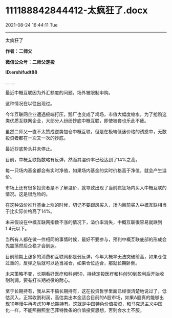 # 111188842844412-太疯狂了.docx

2021-08-24 16:44:11 Tue

----

太疯狂了

__作者：二师父__

__微信公众号：二师父定投__

__ID:ershifudt88__

__ __

最近中概互联因为外汇额度的问题，场外被限制申购。

这种情况在以往出现过。

今年互联网企业遭遇极端打压，鹅厂也变成了鸡场，市值大幅度缩水，为了抢购这类优质互联网企业，大部分人纷纷抄底中概互联，即使被套也乐此不疲。

虽然二师父一直不太赞成逆势加仓中概互联，但是在极端低迷价格的诱惑中，无数投资者都在一次又一次的抄底。

最近抄底势头并未停止。

目前，中概互联指数略有反弹，然而其溢价率已经达到了14%之高。

每一只场内基金都会有实时净值，如果场内基金的实时价格高于净值，就会产生溢价。

市场上还有很多投资者是不了解溢价，就导致出现了当前疯狂场内买入中概互联的情况。这是很危险的。

在这种溢价推升基金上涨的时候，切记不要跟风买入，场内目前买入中概互联相当于比实际价格高了14%。

未来假设在中概互联网指数不涨的情况下，溢价率消失，中概互联很容易就跌到1\.4元以下。

当所有人都在做一件相同的事情时候，最好不要参与，预判中概互联底部的形成会先震荡然后企稳才会到达。

目前前期上涨多的消费和互联网都是弱反弹，今年大概率无法突破前高，如果仓位过重的，反弹之后就可以适当减仓，如果仓位适合，那就长期卧倒。

未来策略不变，长期看好医疗和科创50，持续定投医疗和科创50到盈利后开始收割利润，要有打长期战役的耐心。

至于长期持有，我从来不搞长期持有，这在投资哲学里面已经很清楚地说过了，低估买入，正常收割利润，高估卖出本金适合目前的A股市场，如果A股真的能够出现10年慢牛再考虑10年长期持有。这就是中国特色价值投资，和马克思主义中国化一样，不能照搬照套巴菲特教条的价值投资思想，否则会水土不服。

